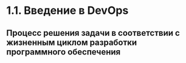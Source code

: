 # 1.1. Введение в DevOps

## Процесс решения задачи в соответствии с жизненным циклом разработки программного обеспечения
